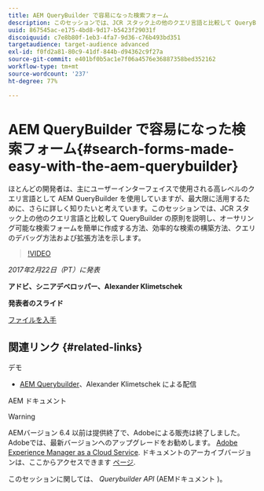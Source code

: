 ```yaml
---
title: AEM QueryBuilder で容易になった検索フォーム
description: このセッションでは、JCR スタック上の他のクエリ言語と比較して QueryBuilder の原則について説明します。QueryBuilder を使用して、オーサリング可能な検索フォームを簡単に作成する方法、効率的な検索の構築方法、クエリのデバッグ方法および拡張方法を示します。
uuid: 867545ac-e175-4bd8-9d17-b5423f29031f
discoiquuid: c7e8b80f-1eb3-4fa7-9d36-c76b493bd351
targetaudience: target-audience advanced
exl-id: f0fd2a81-80c9-41df-844b-d94362c9f27a
source-git-commit: e401bf0b5ac1e7f06a4576e36887358bed352162
workflow-type: tm+mt
source-wordcount: '237'
ht-degree: 77%

---
```


# AEM QueryBuilder で容易になった検索フォーム{#search-forms-made-easy-with-the-aem-querybuilder}

ほとんどの開発者は、主にユーザーインターフェイスで使用される高レベルのクエリ言語として AEM QueryBuilder を使用していますが、最大限に活用するために、さらに詳しく知りたいと考えています。このセッションでは、JCR スタック上の他のクエリ言語と比較して QueryBuilder の原則を説明し、オーサリング可能な検索フォームを簡単に作成する方法、効率的な検索の構築方法、クエリのデバッグ方法および拡張方法を示します。

>[!VIDEO](https://video.tv.adobe.com/v/19139/?quality=9)

*2017年2月22日（PT）に発表*

**アドビ、シニアデベロッパー、Alexander Klimetschek**

**発表者のスライド**

[ファイルを入手](assets/aem-gems-querybuilder-2017.pdf)

## 関連リンク {#related-links}

デモ

* [AEM Querybuilder](https://www.youtube.com/watch?v=yR9mcp9_MtY&amp;list=PLHMjqSjX2bE7zaDKZ7KD-tuqVXooiKave)、Alexander Klimetschek による配信

AEM ドキュメント

>[!WARNING]
>
>AEMバージョン 6.4 以前は提供終了で、Adobeによる販売は終了しました。  Adobeでは、最新バージョンへのアップグレードをお勧めします。 [Adobe Experience Manager as a Cloud Service](https://experienceleague.adobe.com/docs/experience-manager-cloud-service.html?lang=ja).  ドキュメントのアーカイブバージョンは、ここからアクセスできます [ページ](https://experienceleague.adobe.com/docs/experience-manager-release-information/aem-release-updates/previous-updates/aem-previous-versions.html?lang=ja).
>
>このセッションに関しては、 *Querybuilder API* (AEMドキュメント )。

<!--
[Get back to the Overview](https://helpx.adobe.com/experience-manager/kt/eseminars/gems/aem-index.html)
-->
